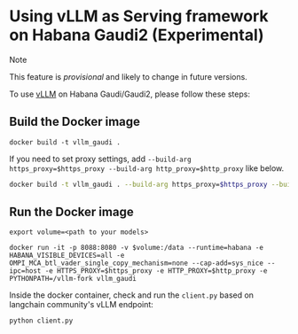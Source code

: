 # Using vLLM as Serving framework on Habana Gaudi2 (Experimental)

> [!NOTE]
> This feature is *provisional* and likely to change in future versions.

To use [vLLM](https://github.com/vllm-project/vllm) on Habana Gaudi/Gaudi2, please follow these steps:


## Build the Docker image

```
docker build -t vllm_gaudi .
```

If you need to set proxy settings, add `--build-arg https_proxy=$https_proxy --build-arg http_proxy=$http_proxy` like below.
```bash
docker build -t vllm_gaudi . --build-arg https_proxy=$https_proxy --build-arg http_proxy=$http_proxy
```


## Run the Docker image



```
export volume=<path to your models>

docker run -it -p 8088:8080 -v $volume:/data --runtime=habana -e HABANA_VISIBLE_DEVICES=all -e OMPI_MCA_btl_vader_single_copy_mechanism=none --cap-add=sys_nice --ipc=host -e HTTPS_PROXY=$https_proxy -e HTTP_PROXY=$http_proxy -e PYTHONPATH=/vllm-fork vllm_gaudi
```

Inside the docker container, check and run the `client.py` based on langchain community's vLLM endpoint:

```
python client.py
```